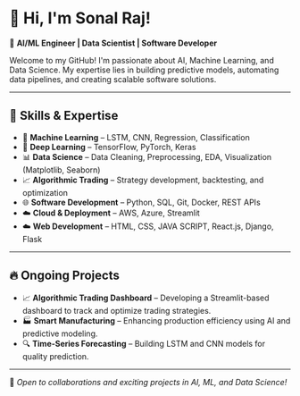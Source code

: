 # 👋 Hi, I'm Sonal Raj!  
🎯 **AI/ML Engineer | Data Scientist | Software Developer**  

Welcome to my GitHub! I'm passionate about AI, Machine Learning, and Data Science. My expertise lies in building predictive models, automating data pipelines, and creating scalable software solutions.  

---

## 🚀 **Skills & Expertise**  
- 🤖 **Machine Learning** – LSTM, CNN, Regression, Classification  
- 🧠 **Deep Learning** – TensorFlow, PyTorch, Keras  
- 📊 **Data Science** – Data Cleaning, Preprocessing, EDA, Visualization (Matplotlib, Seaborn)  
- 📈 **Algorithmic Trading** – Strategy development, backtesting, and optimization  
- 🌐 **Software Development** – Python, SQL, Git, Docker, REST APIs  
- ☁️ **Cloud & Deployment** – AWS, Azure, Streamlit
- ☁️ **Web Development** – HTML, CSS, JAVA SCRIPT, React.js, Django, Flask 

---

## 🔥 **Ongoing Projects**  
- 📈 **Algorithmic Trading Dashboard** – Developing a Streamlit-based dashboard to track and optimize trading strategies.  
- 🏭 **Smart Manufacturing** – Enhancing production efficiency using AI and predictive modeling.  
- 🔍 **Time-Series Forecasting** – Building LSTM and CNN models for quality prediction.  

---

🌟 _Open to collaborations and exciting projects in AI, ML, and Data Science!_  
